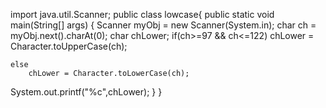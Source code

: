 import java.util.Scanner;
public class lowcase{
	public static void main(String[] args) {
	Scanner myObj = new Scanner(System.in);
	char ch = myObj.next().charAt(0);
	char chLower;
	if(ch>=97 && ch<=122)
		chLower = Character.toUpperCase(ch);
		

	else
		chLower = Character.toLowerCase(ch);
System.out.printf("%c",chLower);
}
}
